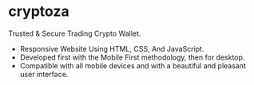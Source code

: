 # cryptoza

Trusted &amp; Secure Trading Crypto Wallet.

- Responsive Website Using HTML, CSS, And JavaScript.
- Developed first with the Mobile First methodology, then for desktop.
- Compatible with all mobile devices and with a beautiful and pleasant user interface.
